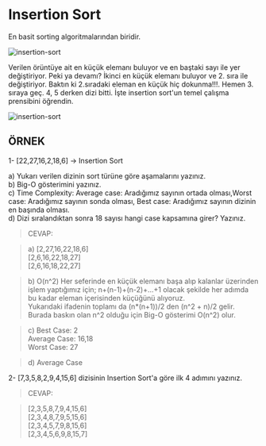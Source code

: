 # Insertion Sort
En basit sorting algoritmalarından biridir.

![insertion-sort](https://user-images.githubusercontent.com/78666794/148685019-7f22a359-4a55-4a2c-b5d9-1a3313926a01.png)

Verilen örüntüye ait en küçük elemanı buluyor ve en baştaki sayı ile yer değiştiriyor. Peki ya devamı? İkinci en küçük elemanı buluyor ve 2. sıra ile değiştiriyor. Baktın ki 2.sıradaki eleman en küçük hiç dokunma!!!. Hemen 3. sıraya geç. 4, 5 derken dizi bitti. İşte insertion sort'un temel çalışma prensibini öğrendin.

![insertion-sort](https://user-images.githubusercontent.com/78666794/148685042-59b04089-f2f4-4dee-8c88-e2d615612c8b.png)


## ÖRNEK

1- [22,27,16,2,18,6] -> Insertion Sort

a) Yukarı verilen dizinin sort türüne göre aşamalarını yazınız.  
b) Big-O gösterimini yazınız.  
c) Time Complexity: Average case: Aradığımız sayının ortada olması,Worst case: Aradığımız sayının sonda olması, Best case:   Aradığımız sayının dizinin en başında olması.  
d) Dizi sıralandıktan sonra 18 sayısı hangi case kapsamına girer? Yazınız.

>CEVAP:

>a) [2,27,16,22,18,6]  
>   [2,6,16,22,18,27]  
>   [2,6,16,18,22,27]  

>b) O(n^2)
>Her seferinde en küçük elemanı başa alıp kalanlar üzerinden işlem yaptığımız için; n+(n-1)+(n-2)+...+1 olacak şekilde her adımda bu kadar eleman içerisinden küçüğünü alıyoruz.    
>Yukarıdaki ifadenin toplamı da (n*(n+1))/2 den (n^2 + n)/2 gelir. Burada baskın olan n^2 olduğu için Big-O gösterimi O(n^2) olur.

>c) Best Case: 2  
>   Average Case: 16,18  
>   Worst Case: 27  
   
>d) Average Case


2- [7,3,5,8,2,9,4,15,6] dizisinin Insertion Sort'a göre ilk 4 adımını yazınız.

>CEVAP:

>[2,3,5,8,7,9,4,15,6]  
>[2,3,4,8,7,9,5,15,6]  
>[2,3,4,5,7,9,8,15,6]  
>[2,3,4,5,6,9,8,15,7]  